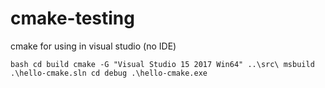 # cmake-testing
cmake for using in visual studio (no IDE)


`bash
cd build
cmake -G "Visual Studio 15 2017 Win64" ..\src\
msbuild .\hello-cmake.sln
cd debug
.\hello-cmake.exe
`